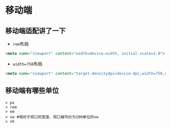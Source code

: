 # 移动端

## 移动端适配讲了一下
* `rem`布局  
```html
<meta name="viewport" content="width=device-width, initial-scale=1.0">
```  
* `width=750`布局  
```html
<meta name="viewport" content="target-densitydpi=device-dpi,width=750,user-scalable=no">
```

## 移动端有哪些单位
```shell
> px  
> rem  
> em  
> vw #相对于视口的宽度，视口被均分为100单位的vw  
> vh 
```
